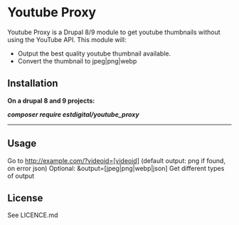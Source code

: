 # Youtube Proxy

Youtube Proxy is a Drupal 8/9 module to get youtube thumbnails without using the YouTube API.
This module will:

- Output the best quality youtube thumbnail available.
- Convert the thumbnail to jpeg|png|webp

## Installation

**On a drupal 8 and 9 projects:**

***composer require estdigital/youtube_proxy***
___

## Usage

Go to http://example.com/?videoid=[videoid] (default output: png if found, on error json)
Optional: 
&output=[jpeg|png|webp|json] Get different types of output

## License

See LICENCE.md